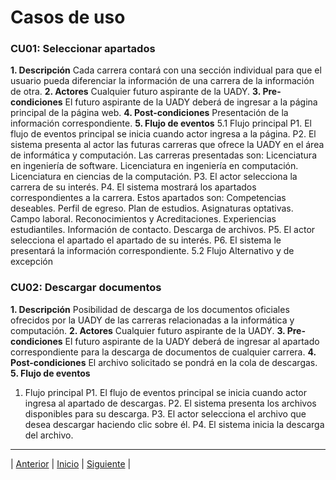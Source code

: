 # Casos de uso

### CU01: Seleccionar apartados
 **1.	Descripción**
Cada carrera contará con una sección individual para que el usuario pueda diferenciar la información de una carrera de la información de otra.
 **2.	Actores**
Cualquier futuro aspirante de la UADY.
 **3.	Pre-condiciones**
El futuro aspirante de la UADY deberá de ingresar a la página principal de la página web.
 **4.	Post-condiciones**
Presentación de la información correspondiente.
 **5.	Flujo de eventos**
5.1	Flujo principal
P1. El flujo de eventos principal se inicia cuando actor ingresa a la página.
P2. El sistema presenta al actor las futuras carreras que ofrece la UADY en el área de informática y computación. Las carreras presentadas son:
Licenciatura en ingeniería de software.
Licenciatura en ingeniería en computación.
Licenciatura en ciencias de la computación.
P3. El actor selecciona la carrera de su interés.
P4. El sistema mostrará los apartados correspondientes a la carrera. Estos apartados son:
Competencias deseables.
Perfil de egreso.
Plan de estudios.
Asignaturas optativas.
Campo laboral.
Reconocimientos y Acreditaciones.
Experiencias estudiantiles.
Información de contacto.
Descarga de archivos.
P5. El actor selecciona el apartado el apartado de su interés.
P6. El sistema le presentará la información correspondiente.
5.2	Flujo Alternativo y de excepción

### CU02: Descargar documentos
 **1.	Descripción**
Posibilidad de descarga de los documentos oficiales ofrecidos por la UADY de las carreras relacionadas a la informática y computación.
 **2.	Actores**
Cualquier futuro aspirante de la UADY.
 **3.	Pre-condiciones**
El futuro aspirante de la UADY deberá de ingresar al apartado correspondiente para la descarga de documentos de cualquier carrera.
 **4.	Post-condiciones**
El archivo solicitado se pondrá en la cola de descargas.
 __5.	Flujo de eventos__
1.	Flujo principal
P1. El flujo de eventos principal se inicia cuando actor ingresa al apartado de descargas.
P2. El sistema presenta los archivos disponibles para su descarga.
P3. El actor selecciona el archivo que desea descargar haciendo clic sobre él.
P4. El sistema inicia la descarga del archivo.
























***
| [Anterior](https://github.com/Geovanna-med/Enterate/blob/main/Documentos/Requerimientos.md "Anterior") 
| [Inicio](https://github.com/Geovanna-med/Enterate "Inicio") 
| [Siguiente](https://github.com/Geovanna-med/Enterate/blob/main/Documentos/Plan%20del%20proyecto.md "Siguiente") |
